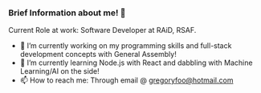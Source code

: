 ### Brief Information about me! 👋
Current Role at work: Software Developer at RAiD, RSAF.

- 🔭 I’m currently working on my programming skills and full-stack development concepts with General Assembly!
- 🌱 I’m currently learning Node.js with React and dabbling with Machine Learning/AI on the side!
- 📫 How to reach me: Through email @ gregoryfoo@hotmail.com
